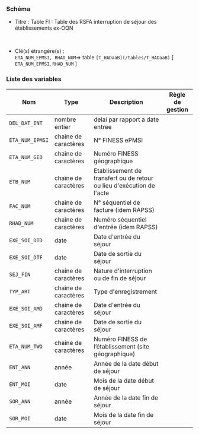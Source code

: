 ### Schéma


- Titre : Table FI : Table des RSFA interruption de séjour des établissements ex-OQN
<br />



- Clé(s) étrangère(s) : <br />
`ETA_NUM_EPMSI, RHAD_NUM`=> table `[T_HADaaB](/tables/T_HADaaB)` [ `ETA_NUM_EPMSI`, `RHAD_NUM` ]<br />

 
### Liste des variables

Nom | Type | Description | Règle de gestion
-|-|-|-
`DEL_DAT_ENT`| nombre entier |delai par rapport a date entree||
`ETA_NUM_EPMSI`| chaîne de caractères |N° FINESS ePMSI||
`ETA_NUM_GEO`| chaîne de caractères |Numéro FINESS  géographique||
`ETB_NUM`| chaîne de caractères |Etablissement de transfert ou de retour ou lieu d'exécution de l'acte||
`FAC_NUM`| chaîne de caractères |N° séquentiel de facture (idem RAPSS)||
`RHAD_NUM`| chaîne de caractères |Numéro séquentiel d'entrée (idem RAPSS)||
`EXE_SOI_DTD`| date |Date d'entrée du séjour||
`EXE_SOI_DTF`| date |Date de sortie du séjour||
`SEJ_FIN`| chaîne de caractères |Nature d'interruption ou de fin de séjour||
`TYP_ART`| chaîne de caractères |Type d'enregistrement||
`EXE_SOI_AMD`| chaîne de caractères |Date d'entrée du séjour||
`EXE_SOI_AMF`| chaîne de caractères |Date de sortie du séjour||
`ETA_NUM_TWO`| chaîne de caractères |Numéro FINESS de l’établissement (site géographique)||
`ENT_ANN`| année |Année de la date début de séjour||
`ENT_MOI`| date |Mois de la date début de séjour||
`SOR_ANN`| année |Année de la date fin de séjour||
`SOR_MOI`| date |Mois de la date fin de séjour||